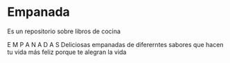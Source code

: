 # Empanada
Es un repositorio sobre libros de cocina

E M P A N A D A S
Deliciosas empanadas de difererntes sabores que 
hacen tu vida más feliz porque te alegran la vida
